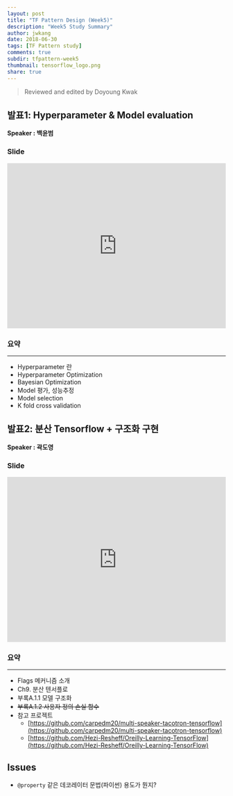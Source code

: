 ```yaml
---
layout: post
title: "TF Pattern Design (Week5)"
description: "Week5 Study Summary"
author: jwkang
date: 2018-06-30
tags: [TF Pattern study]
comments: true
subdir: tfpattern-week5
thumbnail: tensorflow_logo.png
share: true
---
```


> Reviewed and edited by Doyoung Kwak


## 발표1: Hyperparameter & Model evaluation

**Speaker : 백윤범**

### Slide
<style>
.responsive-wrap iframe{ max-width: 100%;}
</style>
<div class="responsive-wrap">
<!-- this is the embed code provided by Google -->
<iframe src="https://docs.google.com/presentation/d/e/2PACX-1vRkH2uDd8fKQke6eLY0N_mDxgrpatqWLLpCFDxoYIR7g4hCXQGyMUK4IhZj3WTEFFXaLrwnuXiCSyAx/embed?start=true&loop=true&delayms=3000" frameborder="0" width="720" height="380" allowfullscreen="true" mozallowfullscreen="true" webkitallowfullscreen="true"></iframe>
</div>

### 요약
---------------------------------------
- Hyperparameter 란
- Hyperparameter Optimization
- Bayesian Optimization
- Model 평가, 성능추정
- Model selection
- K fold cross validation




## 발표2: 분산 Tensorflow + 구조화 구현

**Speaker : 곽도영**

### Slide
<style>
.responsive-wrap iframe{ max-width: 100%;}
</style>
<div class="responsive-wrap">
<!-- this is the embed code provided by Google -->
<iframe src="https://docs.google.com/presentation/d/e/2PACX-1vTW7DQiGj-57t5TAnmzINIDZhtqkqsT88s3GBRhDp9j1vnK69xgKJa_j553eo3z3Wm4egdxQxCYspPb/embed?start=false&loop=false&delayms=3000" frameborder="0" width="720" height="380" allowfullscreen="true" mozallowfullscreen="true" webkitallowfullscreen="true"></iframe>
</div>


### 요약
---------------------------------------
- Flags 메커니즘 소개
- Ch9. 분산 텐서플로
- 부록A.1.1 모델 구조화
- ~~부록A.1.2 사용자 정의 손실 함수~~
- 참고 프로젝트
  - [https://github.com/carpedm20/multi-speaker-tacotron-tensorflow](https://github.com/carpedm20/multi-speaker-tacotron-tensorflow)
  - [https://github.com/Hezi-Resheff/Oreilly-Learning-TensorFlow](https://github.com/Hezi-Resheff/Oreilly-Learning-TensorFlow)




## Issues
- `@property` 같은 데코레이터 문법(파이썬) 용도가 뭔지?